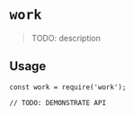# `work`

> TODO: description

## Usage

```
const work = require('work');

// TODO: DEMONSTRATE API
```
